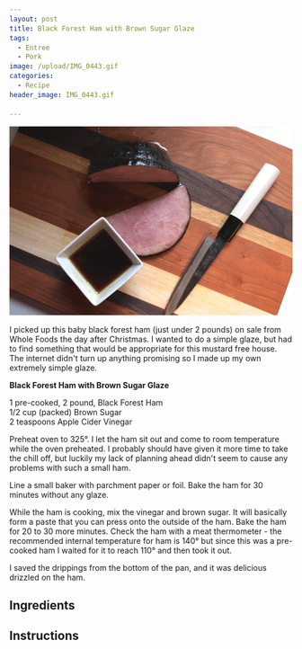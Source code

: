 ```yaml
---
layout: post
title: Black Forest Ham with Brown Sugar Glaze
tags:
  - Entree
  - Pork
image: /upload/IMG_0443.gif
categories:
  - Recipe
header_image: IMG_0443.gif

---
```


![Image of Black Forest Ham with Brown Sugar Glaze.](/upload/IMG_0443.gif)

I picked up this baby black forest ham (just under 2 pounds) on sale from Whole Foods the day after Christmas. I wanted to do a simple glaze, but had to find something that would be appropriate for this mustard free house. The internet didn't turn up anything promising so I made up my own extremely simple glaze.  
  
**Black Forest Ham with Brown Sugar Glaze**  
  
1 pre-cooked, 2 pound, Black Forest Ham  
1/2 cup (packed) Brown Sugar  
2 teaspoons Apple Cider Vinegar  
  
Preheat oven to 325°. I let the ham sit out and come to room temperature while the oven preheated. I probably should have given it more time to take the chill off, but luckily my lack of planning ahead didn't seem to cause any problems with such a small ham.  

  

Line a small baker with parchment paper or foil. Bake the ham for 30 minutes without any glaze.  

  

While the ham is cooking, mix the vinegar and brown sugar. It will basically form a paste that you can press onto the outside of the ham. Bake the ham for 20 to 30 more minutes. Check the ham with a meat thermometer - the recommended internal temperature for ham is 140° but since this was a pre-cooked ham I waited for it to reach 110° and then took it out.

  

I saved the drippings from the bottom of the pan, and it was delicious drizzled on the ham.

## Ingredients



## Instructions








